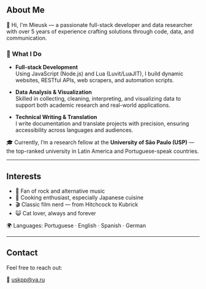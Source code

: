 ## About Me

👋 Hi, I'm Mieusk — a passionate full-stack developer and data researcher with over 5 years of experience crafting solutions through code, data, and communication.

### 🚀 What I Do

- **Full-stack Development**  
  Using JavaScript (Node.js) and Lua (Luvit/LuaJIT), I build dynamic websites, RESTful APIs, web scrapers, and automation scripts.

- **Data Analysis & Visualization**  
  Skilled in collecting, cleaning, interpreting, and visualizing data to support both academic research and real-world applications.

- **Technical Writing & Translation**  
  I write documentation and translate projects with precision, ensuring accessibility across languages and audiences.

🎓 Currently, I’m a research fellow at the **University of São Paulo (USP)** — the top-ranked university in Latin America and Portuguese-speak countries.

---

## Interests

- 🎵 Fan of rock and alternative music  
- 🍣 Cooking enthusiast, especially Japanese cuisine  
- 🎬 Classic film nerd — from Hitchcock to Kubrick  
- 😺 Cat lover, always and forever

🌍 Languages: Portuguese · English · Spanish · German

---

## Contact

Feel free to reach out:

📧 [uskpp@ya.ru](mailto:uskpp@ya.ru)
